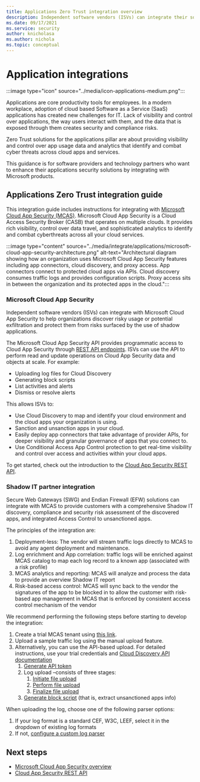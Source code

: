 ```yaml
---
title: Applications Zero Trust integration overview
description: Independent software vendors (ISVs) can integrate their solutions with Microsoft Cloud App Security to help customers adopt a Zero Trust model and keep their organizations secure.
ms.date: 09/17/2021
ms.service: security
author: knicholasa
ms.author: nichola
ms.topic: conceptual
---
```


# Application integrations

:::image type="icon" source="../media/icon-applications-medium.png":::

Applications are core productivity tools for employees. In a modern workplace, adoption of cloud based Software as a Service (SaaS) applications has created new challenges for IT. Lack of visibility and control over applications, the way users interact with them, and the data that is exposed through them creates security and compliance risks.

Zero Trust solutions for the applications pillar are about providing visibility and control over app usage data and analytics that identify and combat cyber threats across cloud apps and services.

This guidance is for software providers and technology partners who want to enhance their applications security solutions by integrating with Microsoft products.

## Applications Zero Trust integration guide

This integration guide includes instructions for integrating with [Microsoft Cloud App Security (MCAS)](/cloud-app-security/). Microsoft Cloud App Security is a Cloud Access Security Broker (CASB) that operates on multiple clouds. It provides rich visibility, control over data travel, and sophisticated analytics to identify and combat cyberthreats across all your cloud services.

:::image type="content" source="../media/integrate/applications/microsoft-cloud-app-security-architecture.png" alt-text="Architectural diagram showing how an organization uses Microsoft Cloud App Security features including app connectors, cloud discovery, and proxy access. App connectors connect to protected cloud apps via APIs. Cloud discovery consumes traffic logs and provides configuration scripts. Proxy access sits in between the organization and its protected apps in the cloud.":::

### Microsoft Cloud App Security

Independent software vendors (ISVs) can integrate with Microsoft Cloud App Security to help organizations discover risky usage or potential exfiltration and protect them from risks surfaced by the use of shadow applications.

The Microsoft Cloud App Security API provides programmatic access to Cloud App Security through [REST API endpoints](/cloud-app-security/api-introduction).  ISVs can use the API to perform read and update operations on Cloud App Security data and objects at scale. For example:
- Uploading log files for Cloud Discovery
- Generating block scripts
- List activities and alerts
- Dismiss or resolve alerts

This allows ISVs to:
- Use Cloud Discovery to map and identify your cloud environment and the cloud apps your organization is using.
- Sanction and unsanction apps in your cloud.
- Easily deploy app connectors that take advantage of provider APIs, for deeper visibility and granular governance of apps that you connect to.
- Use Conditional Access App Control protection to get real-time visibility and control over access and activities within your cloud apps.

To get started, check out the introduction to the [Cloud App Security REST API](/cloud-app-security/api-introduction).

### Shadow IT partner integration

Secure Web Gateways (SWG) and Endian Firewall (EFW) solutions can integrate with MCAS to provide customers with a comprehensive Shadow IT discovery, compliance and security risk assessment of the discovered apps, and integrated Access Control to unsanctioned apps.

The principles of the integration are:

1. Deployment-less: The vendor will stream traffic logs directly to MCAS to avoid any agent deployment and maintenance.
1. Log enrichment and App correlation: traffic logs will be enriched against MCAS catalog to map each log record to a known app (associated with a risk profile)
1. MCAS analytics and reporting: MCAS will analyze and process the data to provide an overview Shadow IT report
1. Risk-based access control: MCAS will sync back to the vendor the signatures of the app to be blocked in to allow the customer with risk-based app management in MCAS that is enforced by consistent access control mechanism of the vendor

We recommend performing the following steps before starting to develop the integration:

1. Create a trial MCAS tenant using [this link](https://www.microsoft.com/cloud-platform/cloud-app-security-trial).
1. Upload a sample traffic log using the manual upload feature.
1. Alternatively, you can use the API-based upload. For detailed instructions, use your trial credentials and [Cloud Discovery API documentation](/cloud-app-security/api-discovery)
    1. [Generate API token](/cloud-app-security/api-authentication#generate-a-token)
    1. Log upload –consists of three stages:
        1. [Initiate file upload](/cloud-app-security/api-discovery-initiate)
        1. [Perform file upload](/cloud-app-security/api-discovery-perform)
        1. [Finalize file upload](/cloud-app-security/api-discovery-finalize)
    1. [Generate block script](/cloud-app-security/api-discovery-script) (that is, extract unsanctioned apps info)

When uploading the log, choose one of the following parser options:

1. If your log format is a standard CEF, W3C, LEEF, select it in the dropdown of existing log formats
1. If not, [configure a custom log parser](/cloud-app-security/custom-log-parser)

## Next steps

- [Microsoft Cloud App Security overview](/cloud-app-security/what-is-cloud-app-security)
- [Cloud App Security REST API](/cloud-app-security/api-introduction)